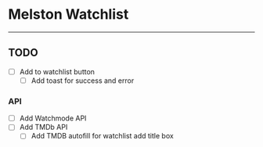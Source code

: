 
# Melston Watchlist

---

## TODO

- [ ] Add to watchlist button
  - [ ] Add toast for success and error

### API

- [ ] Add Watchmode API
- [ ] Add TMDb API
  - [ ] Add TMDB autofill for watchlist add title box